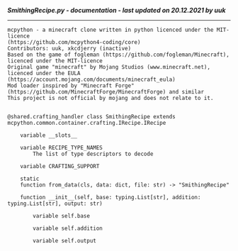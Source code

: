 ***SmithingRecipe.py - documentation - last updated on 20.12.2021 by uuk***
___

    mcpython - a minecraft clone written in python licenced under the MIT-licence 
    (https://github.com/mcpython4-coding/core)
    Contributors: uuk, xkcdjerry (inactive)
    Based on the game of fogleman (https://github.com/fogleman/Minecraft), licenced under the MIT-licence
    Original game "minecraft" by Mojang Studios (www.minecraft.net), licenced under the EULA
    (https://account.mojang.com/documents/minecraft_eula)
    Mod loader inspired by "Minecraft Forge" (https://github.com/MinecraftForge/MinecraftForge) and similar
    This project is not official by mojang and does not relate to it.


    @shared.crafting_handler class SmithingRecipe extends mcpython.common.container.crafting.IRecipe.IRecipe

        variable __slots__

        variable RECIPE_TYPE_NAMES
            The list of type descriptors to decode

        variable CRAFTING_SUPPORT

        static
        function from_data(cls, data: dict, file: str) -> "SmithingRecipe"

        function __init__(self, base: typing.List[str], addition: typing.List[str], output: str)

            variable self.base

            variable self.addition

            variable self.output